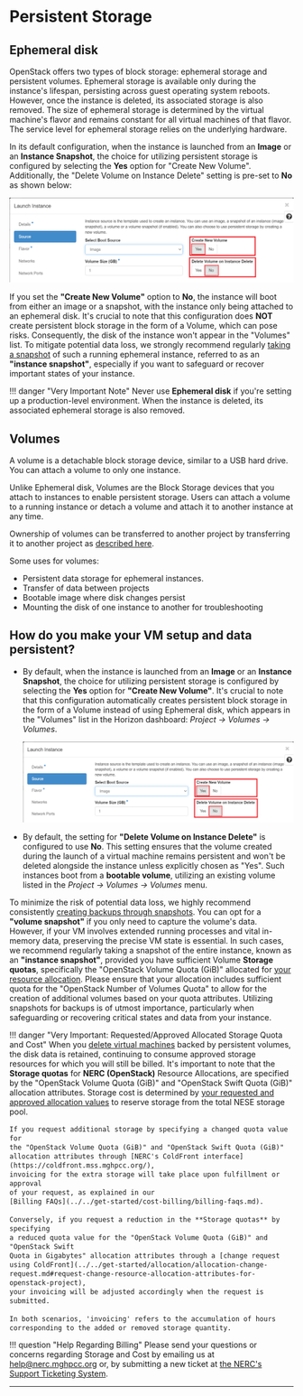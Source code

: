 # Persistent Storage

## Ephemeral disk

OpenStack offers two types of block storage: ephemeral storage and persistent volumes.
Ephemeral storage is available only during the instance's lifespan, persisting
across guest operating system reboots. However, once the instance is deleted,
its associated storage is also removed. The size of ephemeral storage is determined
by the virtual machine's flavor and remains constant for all virtual machines of
that flavor. The service level for ephemeral storage relies on the underlying hardware.

In its default configuration, when the instance is launched from an **Image** or
an **Instance Snapshot**, the choice for utilizing persistent storage is configured
by selecting the **Yes** option for "Create New Volume". Additionally, the "Delete
Volume on Instance Delete" setting is pre-set to **No** as shown below:

![Instance Persistent Storage Option](images/instance-persistent-storage-option.png)

If you set the **"Create New Volume"** option to **No**, the instance will boot
from either an image or a snapshot, with the instance only being attached to an
ephemeral disk. It's crucial to note that this configuration does **NOT** create
persistent block storage in the form of a Volume, which can pose risks. Consequently,
the disk of the instance won't appear in the "Volumes" list. To mitigate potential
data loss, we strongly recommend regularly [taking a snapshot](../backup/backup-with-snapshots.md#create-and-use-instance-snapshots)
of such a running ephemeral instance, referred to as an **"instance snapshot"**,
especially if you want to safeguard or recover important states of your instance.

!!! danger "Very Important Note"
    Never use **Ephemeral disk** if you're setting up a production-level environment.
    When the instance is deleted, its associated ephemeral storage is also removed.

## Volumes

A volume is a detachable block storage device, similar to a USB hard drive. You
can attach a volume to only one instance.

Unlike Ephemeral disk, Volumes are the Block Storage devices that you attach to
instances to enable persistent storage. Users can attach a volume to a running
instance or detach a volume and attach it to another instance at any time.

Ownership of volumes can be transferred to another project by transferring it to
another project as [described here](../persistent-storage/transfer-a-volume.md).

Some uses for volumes:

- Persistent data storage for ephemeral instances.
- Transfer of data between projects
- Bootable image where disk changes persist
- Mounting the disk of one instance to another for troubleshooting

## How do you make your VM setup and data persistent?

- By default, when the instance is launched from an **Image** or an
**Instance Snapshot**, the choice for utilizing persistent storage is configured
by selecting the **Yes** option for **"Create New Volume"**. It's crucial to
note that this configuration automatically creates persistent block storage
in the form of a Volume instead of using Ephemeral disk, which appears in
the "Volumes" list in the Horizon dashboard: *Project -> Volumes -> Volumes*.

    ![Instance Persistent Storage Option](images/instance-persistent-storage-option.png)

- By default, the setting for **"Delete Volume on Instance Delete"** is configured
to use **No**. This setting ensures that the volume created during the launch
of a virtual machine remains persistent and won't be deleted alongside the
instance unless explicitly chosen as "Yes". Such instances boot from a
**bootable volume**, utilizing an existing volume listed in the
*Project -> Volumes -> Volumes* menu.

To minimize the risk of potential data loss, we highly recommend consistently
[creating backups through snapshots](../backup/backup-with-snapshots.md).
You can opt for a **"volume snapshot"** if you only need to capture the volume's
data. However, if your VM involves extended running processes and vital
in-memory data, preserving the precise VM state is essential. In such cases,
we recommend regularly taking a snapshot of the entire instance, known as an
**"instance snapshot"**, provided you have sufficient Volume **Storage quotas**,
specifically the "OpenStack Volume Quota (GiB)" allocated for [your resource allocation](../../get-started/allocation/allocation-details.md#general-user-view-of-openstack-resource-allocation).
Please ensure that your allocation includes sufficient quota for the "OpenStack
Number of Volumes Quota" to allow for the creation of additional volumes based on
your quota attributes. Utilizing snapshots for backups is of utmost importance,
particularly when safeguarding or recovering critical states and data from your
instance.

!!! danger "Very Important: Requested/Approved Allocated Storage Quota and Cost"
    When you [delete virtual machines](../decommission/decommission-openstack-resources.md#delete-all-vms)
    backed by persistent volumes, the disk data is retained, continuing to consume
    approved storage resources for which you will still be billed. It's important
    to note that the **Storage quotas** for **NERC (OpenStack)** Resource Allocations,
    are specified by the "OpenStack Volume Quota (GiB)" and "OpenStack Swift Quota
    (GiB)" allocation attributes. Storage cost is determined by
    [your requested and approved allocation values](../../get-started/allocation/allocation-details.md#pi-and-manager-allocation-view-of-openstack-resource-allocation)
    to reserve storage from the total NESE storage pool.

    If you request additional storage by specifying a changed quota value for
    the "OpenStack Volume Quota (GiB)" and "OpenStack Swift Quota (GiB)"
    allocation attributes through [NERC's ColdFront interface](https://coldfront.mss.mghpcc.org/),
    invoicing for the extra storage will take place upon fulfillment or approval
    of your request, as explained in our
    [Billing FAQs](../../get-started/cost-billing/billing-faqs.md).

    Conversely, if you request a reduction in the **Storage quotas** by specifying
    a reduced quota value for the "OpenStack Volume Quota (GiB)" and "OpenStack Swift
    Quota in Gigabytes" allocation attributes through a [change request using ColdFront](../../get-started/allocation/allocation-change-request.md#request-change-resource-allocation-attributes-for-openstack-project),
    your invoicing will be adjusted accordingly when the request is submitted.

    In both scenarios, 'invoicing' refers to the accumulation of hours
    corresponding to the added or removed storage quantity.

!!! question "Help Regarding Billing"
    Please send your questions or concerns regarding Storage and Cost by emailing
    us at [help@nerc.mghpcc.org](mailto:help@nerc.mghpcc.org?subject=NERC%20Billing%20Question)
    or, by submitting a new ticket at [the NERC's Support Ticketing System](https://mghpcc.supportsystem.com/open.php).

---
